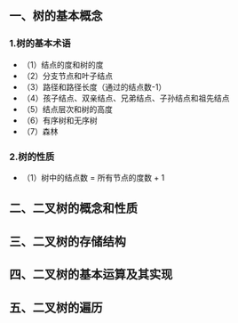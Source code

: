 ## 一、树的基本概念

### 1.树的基本术语
- （1）结点的度和树的度
- （2）分支节点和叶子结点
- （3）路径和路径长度（通过的结点数-1）
- （4）孩子结点、双亲结点、兄弟结点、子孙结点和祖先结点
- （5）结点层次和树的高度
- （6）有序树和无序树
- （7）森林

### 2.树的性质
- （1）树中的结点数 = 所有节点的度数 + 1



## 二、二叉树的概念和性质

## 三、二叉树的存储结构

## 四、二叉树的基本运算及其实现

## 五、二叉树的遍历
